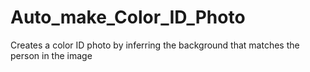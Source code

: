 # Auto_make_Color_ID_Photo
 Creates a color ID photo by inferring the background that matches the person in the image
